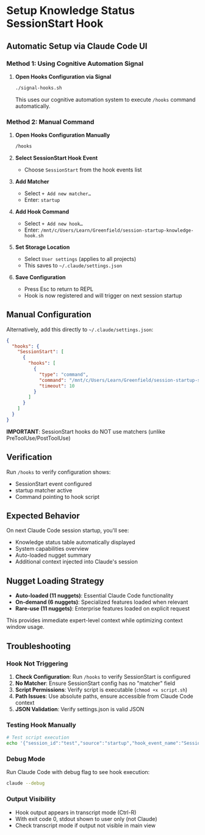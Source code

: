 # Setup Knowledge Status SessionStart Hook

## Automatic Setup via Claude Code UI

### Method 1: Using Cognitive Automation Signal
1. **Open Hooks Configuration via Signal**
   ```bash
   ./signal-hooks.sh
   ```
   This uses our cognitive automation system to execute `/hooks` command automatically.

### Method 2: Manual Command
1. **Open Hooks Configuration Manually**
   ```bash
   /hooks
   ```

2. **Select SessionStart Hook Event**
   - Choose `SessionStart` from the hook events list

3. **Add Matcher**
   - Select `+ Add new matcher…`
   - Enter: `startup`

4. **Add Hook Command** 
   - Select `+ Add new hook…`
   - Enter: `/mnt/c/Users/Learn/Greenfield/session-startup-knowledge-hook.sh`

5. **Set Storage Location**
   - Select `User settings` (applies to all projects)
   - This saves to `~/.claude/settings.json`

6. **Save Configuration**
   - Press Esc to return to REPL
   - Hook is now registered and will trigger on next session startup

## Manual Configuration

Alternatively, add this directly to `~/.claude/settings.json`:

```json
{
  "hooks": {
    "SessionStart": [
      {
        "hooks": [
          {
            "type": "command",
            "command": "/mnt/c/Users/Learn/Greenfield/session-startup-simple.sh",
            "timeout": 10
          }
        ]
      }
    ]
  }
}
```

**IMPORTANT**: SessionStart hooks do NOT use matchers (unlike PreToolUse/PostToolUse)

## Verification

Run `/hooks` to verify configuration shows:
- SessionStart event configured
- startup matcher active  
- Command pointing to hook script

## Expected Behavior

On next Claude Code session startup, you'll see:
- Knowledge status table automatically displayed
- System capabilities overview  
- Auto-loaded nugget summary
- Additional context injected into Claude's session

## Nugget Loading Strategy

- **Auto-loaded (11 nuggets)**: Essential Claude Code functionality
- **On-demand (6 nuggets)**: Specialized features loaded when relevant
- **Rare-use (11 nuggets)**: Enterprise features loaded on explicit request

This provides immediate expert-level context while optimizing context window usage.

## Troubleshooting

### Hook Not Triggering
1. **Check Configuration**: Run `/hooks` to verify SessionStart is configured
2. **No Matcher**: Ensure SessionStart config has no "matcher" field  
3. **Script Permissions**: Verify script is executable (`chmod +x script.sh`)
4. **Path Issues**: Use absolute paths, ensure accessible from Claude Code context
5. **JSON Validation**: Verify settings.json is valid JSON

### Testing Hook Manually
```bash
# Test script execution
echo '{"session_id":"test","source":"startup","hook_event_name":"SessionStart"}' | ./session-startup-simple.sh
```

### Debug Mode
Run Claude Code with debug flag to see hook execution:
```bash
claude --debug
```

### Output Visibility
- Hook output appears in transcript mode (Ctrl-R)
- With exit code 0, stdout shown to user only (not Claude)
- Check transcript mode if output not visible in main view